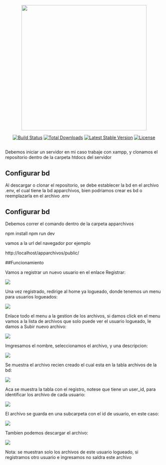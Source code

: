 <p align="center"><a href="https://laravel.com" target="_blank"><img src="https://raw.githubusercontent.com/laravel/art/master/logo-lockup/5%20SVG/2%20CMYK/1%20Full%20Color/laravel-logolockup-cmyk-red.svg" width="400"></a></p>

<p align="center">
<a href="https://travis-ci.org/laravel/framework"><img src="https://travis-ci.org/laravel/framework.svg" alt="Build Status"></a>
<a href="https://packagist.org/packages/laravel/framework"><img src="https://poser.pugx.org/laravel/framework/d/total.svg" alt="Total Downloads"></a>
<a href="https://packagist.org/packages/laravel/framework"><img src="https://poser.pugx.org/laravel/framework/v/stable.svg" alt="Latest Stable Version"></a>
<a href="https://packagist.org/packages/laravel/framework"><img src="https://poser.pugx.org/laravel/framework/license.svg" alt="License"></a>
</p>

##

Debemos iniciar un servidor en mi caso trabaje con xampp, y clonamos el repositorio dentro de la carpeta htdocs del servidor

## Configurar bd

Al descargar o clonar el repositorio, se debe establecer la bd en el archivo .env, el cual tiene la bd apparchivos, bien podriamos crear es bd o reemplazarla en el archivo .env

## Configurar bd

Debemos correr el comando dentro de la carpeta apparchivos

npm install
npm run dev

vamos a la url del navegador por ejemplo

http://localhost/apparchivos/public/

##Funcionamiento

Vamos a registrar un nuevo usuario en el enlace Registrar:

<img src="https://galindoteam.com/frdigital/wp-content/uploads/2021/12/app_01.jpg">

Una vez registrado, redirige al home ya logueado, donde tenemos un menu para usuarios logueados:

<img src="https://galindoteam.com/frdigital/wp-content/uploads/2021/12/app_02.jpg">

Enlace todo el menu a la gestion de los archivos, si damos click en el menu vamos a la lista de archivos que solo puede ver el usuario logueado, le damos a Subir nuevo archivo:

<img src="https://galindoteam.com/frdigital/wp-content/uploads/2021/12/app_03.jpg">

Imgresamos el nombre, seleccionamos el archivo, y una descripcion:

<img src="https://galindoteam.com/frdigital/wp-content/uploads/2021/12/app_04.jpg">

Se muestra el archivo recien creado el cual esta en la tabla archivos de la bd:

<img src="https://galindoteam.com/frdigital/wp-content/uploads/2021/12/app_05.jpg">

Aca se muestra la tabla con el registro, notese que tiene un user_id, para identificar los archivo de cada usuario:

<img src="https://galindoteam.com/frdigital/wp-content/uploads/2021/12/app_06.jpg">

El archivo se guarda en una subcarpeta con el id de usuario, en este caso:

<img src="https://galindoteam.com/frdigital/wp-content/uploads/2021/12/app_07.jpg">

Tambien podemos descargar el archivo:

<img src="https://galindoteam.com/frdigital/wp-content/uploads/2021/12/app_08.jpg">

Nota: se muestran solo los archivos de este usuario logueado, si registramos otro usuario e ingresamos no saldra este archivo
